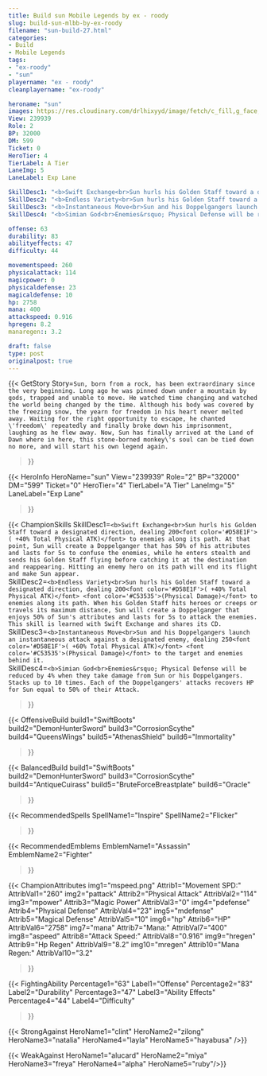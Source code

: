 ```yaml
---
title: Build sun Mobile Legends by ex - roody
slug: build-sun-mlbb-by-ex-roody
filename: "sun-build-27.html"
categories: 
- Build 
- Mobile Legends
tags: 
- "ex-roody"
- "sun"
playername: "ex - roody"
cleanplayername: "ex-roody"

heroname: "sun"
images: https://res.cloudinary.com/drlhixyyd/image/fetch/c_fill,g_face,f_auto/https://cdn2-build.mobagenie.my.id/p/images/banner/full/sun.jpg
View: 239939 
Role: 2 
BP: 32000
DM: 599 
Ticket: 0 
HeroTier: 4 
TierLabel: A Tier 
LaneImg: 5
LaneLabel: Exp Lane 

SkillDesc1: "<b>Swift Exchange<br>Sun hurls his Golden Staff toward a designated direction, dealing 200<font color='#D58E1F'>( +40% Total Physical ATK)</font> to enemies along its path. At that point, Sun will create a Doppelganger that has 50% of his attributes and lasts for 5s to confuse the enemies, while he enters stealth and sends his Golden Staff flying before catching it at the destination and reappearing. Hitting an enemy hero on its path will end its flight and make Sun appear."   
SkillDesc2: "<b>Endless Variety<br>Sun hurls his Golden Staff toward a designated direction, dealing 200<font color='#D58E1F'>( +40% Total Physical ATK)</font> <font color='#C53535'>(Physical Damage)</font> to enemies along its path. When his Golden Staff hits heroes or creeps or travels its maximum distance, Sun will create a Doppelganger that enjoys 50% of Sun's attributes and lasts for 5s to attack the enemies. This skill is learned with Swift Exchange and shares its CD."   
SkillDesc3: "<b>Instantaneous Move<br>Sun and his Doppelgangers launch an instantaneous attack against a designated enemy, dealing 250<font color='#D58E1F'>( +60% Total Physical ATK)</font> <font color='#C53535'>(Physical Damage)</font> to the target and enemies behind it."   
SkillDesc4: "<b>Simian God<br>Enemies&rsquo; Physical Defense will be reduced by 4% when they take damage from Sun or his Doppelgangers. Stacks up to 10 times. Each of the Doppelgangers' attacks recovers HP for Sun equal to 50% of their Attack."  

offense: 63 
durability: 83 
abilityeffects: 47 
difficulty: 44 

movementspeed: 260
physicalattack: 114
magicpower: 0
physicaldefense: 23
magicaldefense: 10
hp: 2758
mana: 400
attackspeed: 0.916
hpregen: 8.2
manaregen:: 3.2

draft: false
type: post
originalpost: true
---
```



{{< GetStory 
Story=` Sun, born from a rock, has been extraordinary since the very beginning. Long ago he was pinned down under a mountain by gods, trapped and unable to move. He watched time changing and watched the world being changed by the time. Although his body was covered by the freezing snow, the yearn for freedom in his heart never melted away. Waiting for the right opportunity to escape, he chanted \'freedom\' repeatedly and finally broke down his imprisonment, laughing as he flew away. Now, Sun has finally arrived at the Land of Dawn where in here, this stone-borned monkey\'s soul can be tied down no more, and will start his own legend again. ` 
>}}

{{< HeroInfo 
HeroName="sun" 
View="239939" 
Role="2" 
BP="32000" 
DM="599" 
Ticket="0" 
HeroTier="4" 
TierLabel="A Tier" 
LaneImg="5" 
LaneLabel="Exp Lane" 
>}}
 
{{< ChampionSkills 
SkillDesc1=`<b>Swift Exchange<br>Sun hurls his Golden Staff toward a designated direction, dealing 200<font color='#D58E1F'>( +40% Total Physical ATK)</font> to enemies along its path. At that point, Sun will create a Doppelganger that has 50% of his attributes and lasts for 5s to confuse the enemies, while he enters stealth and sends his Golden Staff flying before catching it at the destination and reappearing. Hitting an enemy hero on its path will end its flight and make Sun appear.`   
SkillDesc2=`<b>Endless Variety<br>Sun hurls his Golden Staff toward a designated direction, dealing 200<font color='#D58E1F'>( +40% Total Physical ATK)</font> <font color='#C53535'>(Physical Damage)</font> to enemies along its path. When his Golden Staff hits heroes or creeps or travels its maximum distance, Sun will create a Doppelganger that enjoys 50% of Sun's attributes and lasts for 5s to attack the enemies. This skill is learned with Swift Exchange and shares its CD.`   
SkillDesc3=`<b>Instantaneous Move<br>Sun and his Doppelgangers launch an instantaneous attack against a designated enemy, dealing 250<font color='#D58E1F'>( +60% Total Physical ATK)</font> <font color='#C53535'>(Physical Damage)</font> to the target and enemies behind it.`   
SkillDesc4=`<b>Simian God<br>Enemies&rsquo; Physical Defense will be reduced by 4% when they take damage from Sun or his Doppelgangers. Stacks up to 10 times. Each of the Doppelgangers' attacks recovers HP for Sun equal to 50% of their Attack.`   
>}}

{{< OffensiveBuild 
build1="SwiftBoots"  
build2="DemonHunterSword" 
build3="CorrosionScythe" 
build4="QueensWings" 
build5="AthenasShield" 
build6="Immortality" 
>}} 

{{< BalancedBuild 
build1="SwiftBoots"  
build2="DemonHunterSword" 
build3="CorrosionScythe" 
build4="AntiqueCuirass" 
build5="BruteForceBreastplate" 
build6="Oracle" 
>}}


{{< RecommendedSpells 
SpellName1="Inspire" 
SpellName2="Flicker" 
>}}  

{{< RecommendedEmblems 
EmblemName1="Assassin" 
EmblemName2="Fighter" 
>}}   


{{< ChampionAttributes
img1="mspeed.png" Attrib1="Movement SPD:" AttribVal1="260"
img2="pattack" Attrib2="Physical Attack" AttribVal2="114"
img3="mpower" Attrib3="Magic Power" AttribVal3="0"
img4="pdefense" Attrib4="Physical Defense" AttribVal4="23"
img5="mdefense" Attrib5="Magical Defense" AttribVal5="10"
img6="hp" Attrib6="HP" AttribVal6="2758"
img7="mana" Attrib7="Mana:" AttribVal7="400"
img8="aspeed" Attrib8="Attack Speed:" AttribVal8="0.916"
img9="hregen" Attrib9="Hp Regen" AttribVal9="8.2"
img10="mregen" Attrib10="Mana Regen:" AttribVal10="3.2"
>}}


{{< FightingAbility
Percentage1="63" Label1="Offense"
Percentage2="83" Label2="Durability"
Percentage3="47" Label3="Ability Effects"
Percentage4="44" Label4="Difficulty"
 >}}

{{< StrongAgainst 
HeroName1="clint"
HeroName2="zilong"
HeroName3="natalia"
HeroName4="layla"
HeroName5="hayabusa"
/>}}

{{< WeakAgainst
HeroName1="alucard"
HeroName2="miya"
HeroName3="freya"
HeroName4="alpha"
HeroName5="ruby"/>}}
